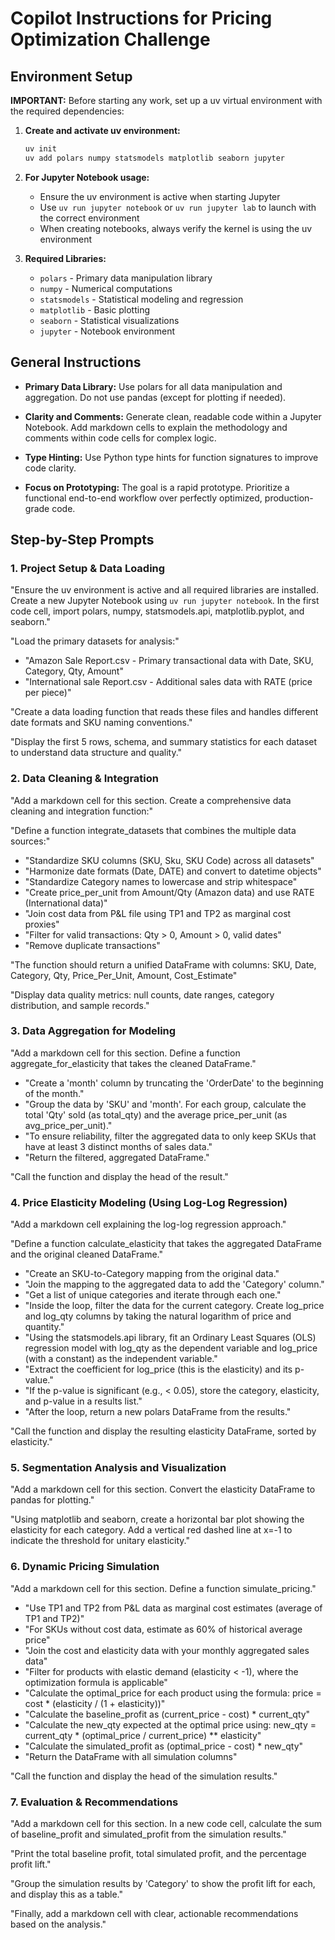# Copilot Instructions for Pricing Optimization Challenge

## Environment Setup

**IMPORTANT:** Before starting any work, set up a uv virtual environment with the required dependencies:

1. **Create and activate uv environment:**
   ```bash
   uv init
   uv add polars numpy statsmodels matplotlib seaborn jupyter
   ```

2. **For Jupyter Notebook usage:**
   - Ensure the uv environment is active when starting Jupyter
   - Use `uv run jupyter notebook` or `uv run jupyter lab` to launch with the correct environment
   - When creating notebooks, always verify the kernel is using the uv environment

3. **Required Libraries:**
   - `polars` - Primary data manipulation library
   - `numpy` - Numerical computations
   - `statsmodels` - Statistical modeling and regression
   - `matplotlib` - Basic plotting
   - `seaborn` - Statistical visualizations
   - `jupyter` - Notebook environment

## General Instructions

- **Primary Data Library:** Use polars for all data manipulation and aggregation. Do not use pandas (except for plotting if needed).

- **Clarity and Comments:** Generate clean, readable code within a Jupyter Notebook. Add markdown cells to explain the methodology and comments within code cells for complex logic.

- **Type Hinting:** Use Python type hints for function signatures to improve code clarity.

- **Focus on Prototyping:** The goal is a rapid prototype. Prioritize a functional end-to-end workflow over perfectly optimized, production-grade code.

## Step-by-Step Prompts

### 1. Project Setup & Data Loading

"Ensure the uv environment is active and all required libraries are installed. Create a new Jupyter Notebook using `uv run jupyter notebook`. In the first code cell, import polars, numpy, statsmodels.api, matplotlib.pyplot, and seaborn."

"Load the primary datasets for analysis:"
- "Amazon Sale Report.csv - Primary transactional data with Date, SKU, Category, Qty, Amount"
- "International sale Report.csv - Additional sales data with RATE (price per piece)"

"Create a data loading function that reads these files and handles different date formats and SKU naming conventions."

"Display the first 5 rows, schema, and summary statistics for each dataset to understand data structure and quality."

### 2. Data Cleaning & Integration

"Add a markdown cell for this section. Create a comprehensive data cleaning and integration function:"

"Define a function integrate_datasets that combines the multiple data sources:"
- "Standardize SKU columns (SKU, Sku, SKU Code) across all datasets"
- "Harmonize date formats (Date, DATE) and convert to datetime objects"
- "Standardize Category names to lowercase and strip whitespace"
- "Create price_per_unit from Amount/Qty (Amazon data) and use RATE (International data)"
- "Join cost data from P&L file using TP1 and TP2 as marginal cost proxies"
- "Filter for valid transactions: Qty > 0, Amount > 0, valid dates"
- "Remove duplicate transactions"

"The function should return a unified DataFrame with columns: SKU, Date, Category, Qty, Price_Per_Unit, Amount, Cost_Estimate"

"Display data quality metrics: null counts, date ranges, category distribution, and sample records."

### 3. Data Aggregation for Modeling

"Add a markdown cell for this section. Define a function aggregate_for_elasticity that takes the cleaned DataFrame."

- "Create a 'month' column by truncating the 'OrderDate' to the beginning of the month."
- "Group the data by 'SKU' and 'month'. For each group, calculate the total 'Qty' sold (as total_qty) and the average price_per_unit (as avg_price_per_unit)."
- "To ensure reliability, filter the aggregated data to only keep SKUs that have at least 3 distinct months of sales data."
- "Return the filtered, aggregated DataFrame."

"Call the function and display the head of the result."

### 4. Price Elasticity Modeling (Using Log-Log Regression)

"Add a markdown cell explaining the log-log regression approach."

"Define a function calculate_elasticity that takes the aggregated DataFrame and the original cleaned DataFrame."

- "Create an SKU-to-Category mapping from the original data."
- "Join the mapping to the aggregated data to add the 'Category' column."
- "Get a list of unique categories and iterate through each one."
- "Inside the loop, filter the data for the current category. Create log_price and log_qty columns by taking the natural logarithm of price and quantity."
- "Using the statsmodels.api library, fit an Ordinary Least Squares (OLS) regression model with log_qty as the dependent variable and log_price (with a constant) as the independent variable."
- "Extract the coefficient for log_price (this is the elasticity) and its p-value."
- "If the p-value is significant (e.g., < 0.05), store the category, elasticity, and p-value in a results list."
- "After the loop, return a new polars DataFrame from the results."

"Call the function and display the resulting elasticity DataFrame, sorted by elasticity."

### 5. Segmentation Analysis and Visualization

"Add a markdown cell for this section. Convert the elasticity DataFrame to pandas for plotting."

"Using matplotlib and seaborn, create a horizontal bar plot showing the elasticity for each category. Add a vertical red dashed line at x=-1 to indicate the threshold for unitary elasticity."

### 6. Dynamic Pricing Simulation

"Add a markdown cell for this section. Define a function simulate_pricing."

- "Use TP1 and TP2 from P&L data as marginal cost estimates (average of TP1 and TP2)"
- "For SKUs without cost data, estimate as 60% of historical average price"
- "Join the cost and elasticity data with your monthly aggregated sales data"
- "Filter for products with elastic demand (elasticity < -1), where the optimization formula is applicable"
- "Calculate the optimal_price for each product using the formula: price = cost * (elasticity / (1 + elasticity))"
- "Calculate the baseline_profit as (current_price - cost) * current_qty"
- "Calculate the new_qty expected at the optimal price using: new_qty = current_qty * (optimal_price / current_price) ** elasticity"
- "Calculate the simulated_profit as (optimal_price - cost) * new_qty"
- "Return the DataFrame with all simulation columns"

"Call the function and display the head of the simulation results."

### 7. Evaluation & Recommendations

"Add a markdown cell for this section. In a new code cell, calculate the sum of baseline_profit and simulated_profit from the simulation results."

"Print the total baseline profit, total simulated profit, and the percentage profit lift."

"Group the simulation results by 'Category' to show the profit lift for each, and display this as a table."

"Finally, add a markdown cell with clear, actionable recommendations based on the analysis."
